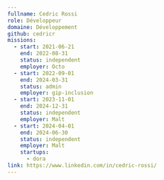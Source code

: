 ```yaml
---
fullname: Cedric Rossi
role: Développeur
domaine: Développement
github: cedricr
missions:
  - start: 2021-06-21
    end: 2022-08-31
    status: independent
    employer: Octo
  - start: 2022-09-01
    end: 2024-03-31
    status: admin
    employer: gip-inclusion
  - start: 2023-11-01
    end: 2024-12-31
    status: independent
    employer: Malt
  - start: 2024-04-01
    end: 2024-06-30
    status: independent
    employer: Malt
    startups:
      - dora
link: https://www.linkedin.com/in/cedric-rossi/
---
```

